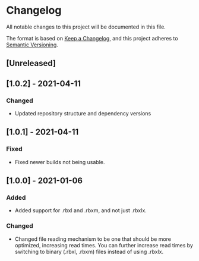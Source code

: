 # Changelog
All notable changes to this project will be documented in this file.

The format is based on [Keep a Changelog](https://keepachangelog.com/en/1.0.0/),
and this project adheres to [Semantic Versioning](https://semver.org/spec/v2.0.0.html).

## [Unreleased]

## [1.0.2] - 2021-04-11
### Changed
 - Updated repository structure and dependency versions

## [1.0.1] - 2021-04-11
### Fixed
- Fixed newer builds not being usable.

## [1.0.0] - 2021-01-06
### Added
- Added support for .rbxl and .rbxm, and not just .rbxlx.

### Changed
- Changed file reading mechanism to be one that should be more optimized, increasing read times. You can further increase read times by switching to binary (.rbxl, .rbxm) files instead of using .rbxlx.
